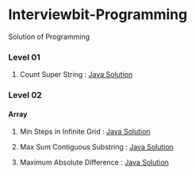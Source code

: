 # Interviewbit-Programming
Solution of Programming


### Level 01

1. Count Super String : [Java Solution](https://github.com/mohitsingla123/Interviewbit-Programming/blob/master/Level%2001/CheckSuperString.java)


### Level 02

#### Array

1. Min Steps in Infinite Grid : [Java Solution](https://github.com/mohitsingla123/Interviewbit-Programming/blob/master/Level%2002/Arrays/Min_steps_in_infinite_grid.java)

2. Max Sum Contiguous Substring : [Java Solution](https://github.com/mohitsingla123/Interviewbit-Programming/blob/master/Level%2002/Arrays/Max_Sum_Contiguous_Subarray.java)

3. Maximum Absolute Difference : [Java Solution](https://github.com/mohitsingla123/Interviewbit-Programming/blob/master/Level%2002/Arrays/Maximum_Absolute_Difference.java)

